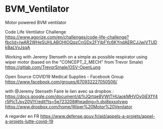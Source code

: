 # BVM_Ventilator
Motor powered BVM ventilator

Code Life Ventilator Challenge
https://www.agorize.com/en/challenges/code-life-challenge?fbclid=IwAR2WHeSUHLABOHlOQqzCnGDx2FYjbFYc6KYndAERCJJwiVTUDkBaLVvJsqA


Working with Jeremy Stenseth on a simple as possible respirator using wiper motor (based on the "CONCEPT_2_MECH" from Trevor Smale)
https://gitlab.com/TrevorSmale/OSV-OpenLung


Open Source COVID19 Medical Supplies - Facebook Group
https://www.facebook.com/groups/670932227050506/

with @Jeremy Stenseth
Faire le lien avec sa dropbox :
https://docs.google.com/document/d/1rJQrtqe8VWtTHUaokMHVOy0iEXfY4r5PlcTJsy20VlY/edit?ts=5e723208#heading=h.dsj8pxsxlvwp
https://www.dropbox.com/home/Wiper%20Motor%20Venilator

A regarder en FR
https://www.defense.gouv.fr/aid/appels-a-projets/appel-a-projets-lutte-covid-19